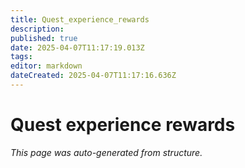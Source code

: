 ```yaml
---
title: Quest_experience_rewards
description: 
published: true
date: 2025-04-07T11:17:19.013Z
tags: 
editor: markdown
dateCreated: 2025-04-07T11:17:16.636Z
---
```


# Quest experience rewards

*This page was auto-generated from structure.*